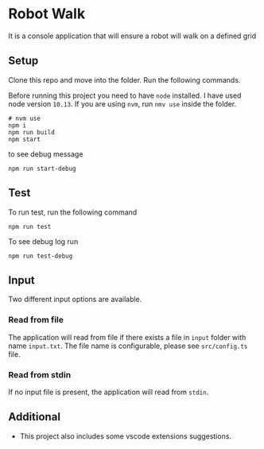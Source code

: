 # Robot Walk

It is a console application that will ensure a robot will walk on a defined grid

## Setup

Clone this repo and move into the folder. Run the following commands.

Before running this project you need to have `node` installed. I have used node version `10.13`. If you are using `nvm`, run `nmv use` inside the folder.

```
# nvm use 
npm i
npm run build
npm start
```

to see debug message

```
npm run start-debug
```


## Test

To run test, run the following command

```
npm run test
```

To see debug log run

```
npm run test-debug
```

## Input

Two different input options are available.

### Read from file

The application will read from file if there exists a file in `input` folder with name `input.txt`. The file name is configurable, please see `src/config.ts` file.

### Read from stdin

If no input file is present, the application will read from `stdin`.

## Additional

- This project also includes some vscode extensions suggestions.


